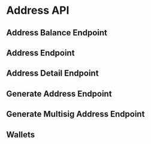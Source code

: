 # Address API

## Address Balance Endpoint

## Address Endpoint

## Address Detail Endpoint

## Generate Address Endpoint

## Generate Multisig Address Endpoint

## Wallets
